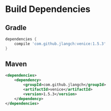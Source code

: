 # Build Dependencies


## Gradle

```groovy
dependencies {
    compile 'com.github.jlangch:venice:1.5.3'
}
```

## Maven

```xml
<dependencies>
    <dependency>
        <groupId>com.github.jlangch</groupId>
        <artifactId>venice</artifactId>
        <version>1.5.3</version>
    </dependency>
</dependencies>
```
